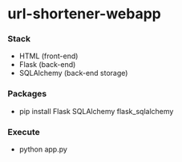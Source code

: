 # url-shortener-webapp

### Stack
- HTML (front-end)
- Flask (back-end)
- SQLAlchemy (back-end storage)


### Packages
- pip install Flask SQLAlchemy flask_sqlalchemy

### Execute
- python app.py